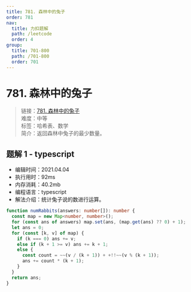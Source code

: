 ```yaml
---
title: 781. 森林中的兔子
order: 781
nav:
  title: 力扣题解
  path: /leetcode
  order: 4
group:
  title: 701-800
  path: /701-800
  order: 701
---
```


# 781. 森林中的兔子

> 链接：[781. 森林中的兔子](https://leetcode-cn.com/problems/rabbits-in-forest/)  
> 难度：中等  
> 标签：哈希表、数学  
> 简介：返回森林中兔子的最少数量。

## 题解 1 - typescript

- 编辑时间：2021.04.04
- 执行用时：92ms
- 内存消耗：40.2mb
- 编程语言：typescript
- 解法介绍：统计兔子说的数进行运算。

```typescript
function numRabbits(answers: number[]): number {
  const map = new Map<number, number>();
  for (const ans of answers) map.set(ans, (map.get(ans) ?? 0) + 1);
  let ans = 0;
  for (const [k, v] of map) {
    if (k === 0) ans += v;
    else if (k + 1 >= v) ans += k + 1;
    else {
      const count = ~~(v / (k + 1)) + +!!~~(v % (k + 1));
      ans += count * (k + 1);
    }
  }
  return ans;
}
```
